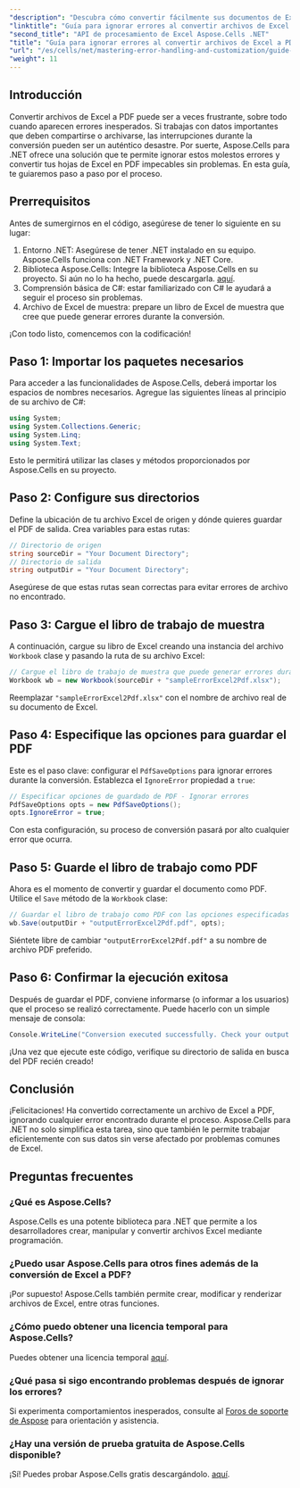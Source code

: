 ```yaml
---
"description": "Descubra cómo convertir fácilmente sus documentos de Excel a PDF con Aspose.Cells para .NET y evitar errores durante el proceso de conversión. Esta guía paso a paso ofrece instrucciones claras y fragmentos de código esenciales."
"linktitle": "Guía para ignorar errores al convertir archivos de Excel a PDF"
"second_title": "API de procesamiento de Excel Aspose.Cells .NET"
"title": "Guía para ignorar errores al convertir archivos de Excel a PDF"
"url": "/es/cells/net/mastering-error-handling-and-customization/guide-ignore-errors-in-excel/"
"weight": 11
---
```


## Introducción

Convertir archivos de Excel a PDF puede ser a veces frustrante, sobre todo cuando aparecen errores inesperados. Si trabajas con datos importantes que deben compartirse o archivarse, las interrupciones durante la conversión pueden ser un auténtico desastre. Por suerte, Aspose.Cells para .NET ofrece una solución que te permite ignorar estos molestos errores y convertir tus hojas de Excel en PDF impecables sin problemas. En esta guía, te guiaremos paso a paso por el proceso.

## Prerrequisitos

Antes de sumergirnos en el código, asegúrese de tener lo siguiente en su lugar:

1. Entorno .NET: Asegúrese de tener .NET instalado en su equipo. Aspose.Cells funciona con .NET Framework y .NET Core.
2. Biblioteca Aspose.Cells: Integre la biblioteca Aspose.Cells en su proyecto. Si aún no lo ha hecho, puede descargarla. [aquí](https://releases.aspose.com/cells/net/).
3. Comprensión básica de C#: estar familiarizado con C# le ayudará a seguir el proceso sin problemas.
4. Archivo de Excel de muestra: prepare un libro de Excel de muestra que cree que puede generar errores durante la conversión.

¡Con todo listo, comencemos con la codificación!

## Paso 1: Importar los paquetes necesarios

Para acceder a las funcionalidades de Aspose.Cells, deberá importar los espacios de nombres necesarios. Agregue las siguientes líneas al principio de su archivo de C#:

```csharp
using System;
using System.Collections.Generic;
using System.Linq;
using System.Text;
```

Esto le permitirá utilizar las clases y métodos proporcionados por Aspose.Cells en su proyecto.

## Paso 2: Configure sus directorios

Define la ubicación de tu archivo Excel de origen y dónde quieres guardar el PDF de salida. Crea variables para estas rutas:

```csharp
// Directorio de origen
string sourceDir = "Your Document Directory";
// Directorio de salida
string outputDir = "Your Document Directory";
```

Asegúrese de que estas rutas sean correctas para evitar errores de archivo no encontrado.

## Paso 3: Cargue el libro de trabajo de muestra

A continuación, cargue su libro de Excel creando una instancia del archivo `Workbook` clase y pasando la ruta de su archivo Excel:

```csharp
// Cargue el libro de trabajo de muestra que puede generar errores durante la conversión
Workbook wb = new Workbook(sourceDir + "sampleErrorExcel2Pdf.xlsx");
```

Reemplazar `"sampleErrorExcel2Pdf.xlsx"` con el nombre de archivo real de su documento de Excel.

## Paso 4: Especifique las opciones para guardar el PDF

Este es el paso clave: configurar el `PdfSaveOptions` para ignorar errores durante la conversión. Establezca el `IgnoreError` propiedad a `true`:

```csharp
// Especificar opciones de guardado de PDF - Ignorar errores
PdfSaveOptions opts = new PdfSaveOptions();
opts.IgnoreError = true;
```

Con esta configuración, su proceso de conversión pasará por alto cualquier error que ocurra.

## Paso 5: Guarde el libro de trabajo como PDF

Ahora es el momento de convertir y guardar el documento como PDF. Utilice el `Save` método de la `Workbook` clase:

```csharp
// Guardar el libro de trabajo como PDF con las opciones especificadas
wb.Save(outputDir + "outputErrorExcel2Pdf.pdf", opts);
```

Siéntete libre de cambiar `"outputErrorExcel2Pdf.pdf"` a su nombre de archivo PDF preferido.

## Paso 6: Confirmar la ejecución exitosa

Después de guardar el PDF, conviene informarse (o informar a los usuarios) que el proceso se realizó correctamente. Puede hacerlo con un simple mensaje de consola:

```csharp
Console.WriteLine("Conversion executed successfully. Check your output directory for the PDF.");
```

¡Una vez que ejecute este código, verifique su directorio de salida en busca del PDF recién creado!

## Conclusión

¡Felicitaciones! Ha convertido correctamente un archivo de Excel a PDF, ignorando cualquier error encontrado durante el proceso. Aspose.Cells para .NET no solo simplifica esta tarea, sino que también le permite trabajar eficientemente con sus datos sin verse afectado por problemas comunes de Excel.

## Preguntas frecuentes

### ¿Qué es Aspose.Cells?

Aspose.Cells es una potente biblioteca para .NET que permite a los desarrolladores crear, manipular y convertir archivos Excel mediante programación.

### ¿Puedo usar Aspose.Cells para otros fines además de la conversión de Excel a PDF?

¡Por supuesto! Aspose.Cells también permite crear, modificar y renderizar archivos de Excel, entre otras funciones.

### ¿Cómo puedo obtener una licencia temporal para Aspose.Cells?

Puedes obtener una licencia temporal [aquí](https://purchase.aspose.com/temporary-license/).

### ¿Qué pasa si sigo encontrando problemas después de ignorar los errores?

Si experimenta comportamientos inesperados, consulte al [Foros de soporte de Aspose](https://forum.aspose.com/c/cells/9) para orientación y asistencia.

### ¿Hay una versión de prueba gratuita de Aspose.Cells disponible?

¡Sí! Puedes probar Aspose.Cells gratis descargándolo. [aquí](https://releases.aspose.com/).
